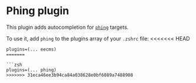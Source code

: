 # Phing plugin

This plugin adds autocompletion for [`phing`](https://github.com/phingofficial/phing) targets.

To use it, add `phing` to the plugins array of your `.zshrc` file:
<<<<<<< HEAD
```
plugins=(... eecms)
=======

```zsh
plugins=(... phing)
>>>>>>> 31eca46ee3b94ca84a038628e0bf6089a7488908
```

